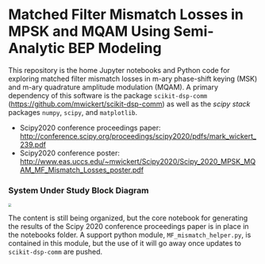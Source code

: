 # Matched Filter Mismatch Losses in MPSK and MQAM Using Semi-Analytic BEP Modeling

This repository is the home Jupyter notebooks and Python code for exploring matched filter mismatch losses in m-ary phase-shift keying (MSK) and m-ary quadrature amplitude modulation (MQAM). A primary dependency of this software is the package `scikit-dsp-comm` (https://github.com/mwickert/scikit-dsp-comm) as well as the *scipy stack* packages `numpy`, `scipy`, and `matplotlib`.

* Scipy2020 conference proceedings paper: http://conference.scipy.org/proceedings/scipy2020/pdfs/mark_wickert_239.pdf
* Scipy2020 conference poster: http://www.eas.uccs.edu/~mwickert/Scipy2020/Scipy_2020_MPSK_MQAM_MF_Mismatch_Losses_poster.pdf 

### System Under Study Block Diagram

<img src="/Users/mwickert/Documents/Projects/Matched_Filter_Mismatch_Losses/images/Block1.png" style="zoom:40%;" />

The content is still being organized, but the core notebook for generating the results of the Scipy 2020 conference proceedings paper is in place in the notebooks folder. A support python module, `MF_mismatch_helper.py`, is contained in this module, but the use of it will go away once updates to `scikit-dsp-comm` are pushed.